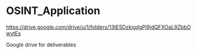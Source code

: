 # OSINT_Application

https://drive.google.com/drive/u/1/folders/13tE5DzkigdgPj9jdQFXOaL9ZbbOwvtEs

Google drive for deliverables
